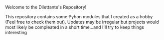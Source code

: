 Welcome to the Dilettante's Repository!

This repository contains some Pyhon modules that I created as a hobby (Feel free to check them out). 
Updates may be irregular but projects would most likely be compleated in a short time...and I'll try to keep things interesting
